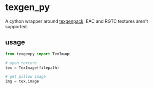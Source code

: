 # texgen_py
A cython wrapper around [texgenpack](https://github.com/hglm/texgenpack).
EAC and RGTC textures aren't supported.

## usage
```python
from texgenpy import TexImage

# open texture
tex = TexImage(filepath)

# get pillow image
img = tex.image
```